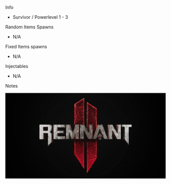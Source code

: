 Info

- Survivor / Powerlevel 1 - 3

Random Items Spawns

- N/A

Fixed Items spawns

- N/A

Injectables

- N/A

Notes

>

![](info/mini-map.png)

